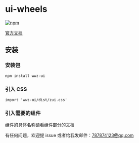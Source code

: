 # ui-wheels

<!-- [![Build Status](https://travis-ci.org/mysteryven/ui-wheels.svg?branch=master)](https://travis-ci.org/mysteryven/ui-wheels) -->
[![npm](https://img.shields.io/badge/license-MIT-green.svg)](https://www.npmjs.com/package/wwz-ui)

[官方文档](https://hongkongsun.github.io/Vue-UI/)

## 安装


### 安装包
```bash
npm install wwz-ui
```

### 引入 CSS 

```vue
import 'wwz-ui/dist/zui.css'
```

### 引入需要的组件

组件的具体名称请看组件部分的文档


有任何问题，欢迎提 issue 或者给我发邮件：787874123@qq.com











